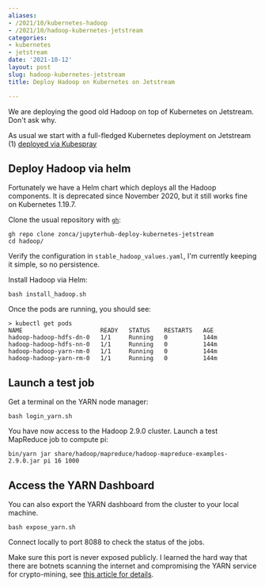 ```yaml
---
aliases:
- /2021/10/kubernetes-hadoop
- /2021/10/hadoop-kubernetes-jetstream
categories:
- kubernetes
- jetstream
date: '2021-10-12'
layout: post
slug: hadoop-kubernetes-jetstream
title: Deploy Hadoop on Kubernetes on Jetstream

---
```


We are deploying the good old Hadoop on top of Kubernetes on Jetstream. Don't ask why.

As usual we start with a full-fledged Kubernetes deployment on Jetstream (1) [deployed via Kubespray](https://zonca.dev/2021/01/kubernetes-jetstream-kubespray.html)

## Deploy Hadoop via helm

Fortunately we have a Helm chart which deploys all the Hadoop components.
It is deprecated since November 2020, but it still works fine on Kubernetes 1.19.7.

Clone the usual repository with [`gh`](https://cli.github.com/):

    gh repo clone zonca/jupyterhub-deploy-kubernetes-jetstream
    cd hadoop/

Verify the configuration in `stable_hadoop_values.yaml`, I'm currently keeping it simple,
so no persistence.

Install Hadoop via Helm:

    bash install_hadoop.sh

Once the pods are running, you should see:

```
> kubectl get pods
NAME                      READY   STATUS    RESTARTS   AGE
hadoop-hadoop-hdfs-dn-0   1/1     Running   0          144m
hadoop-hadoop-hdfs-nn-0   1/1     Running   0          144m
hadoop-hadoop-yarn-nm-0   1/1     Running   0          144m
hadoop-hadoop-yarn-rm-0   1/1     Running   0          144m
```

## Launch a test job

Get a terminal on the YARN node manager:

    bash login_yarn.sh

You have now access to the Hadoop 2.9.0 cluster.
Launch a test MapReduce job to compute pi:

    bin/yarn jar share/hadoop/mapreduce/hadoop-mapreduce-examples-2.9.0.jar pi 16 1000

## Access the YARN Dashboard

You can also export the YARN dashboard from the cluster to your local machine.

    bash expose_yarn.sh

Connect locally to port 8088 to check the status of the jobs.

Make sure this port is never exposed publicly. I learned the hard way that there are botnets scanning the internet and compromising the YARN service for crypto-mining, see [this article for details](https://tolisec.com/yarn-botnet/).
